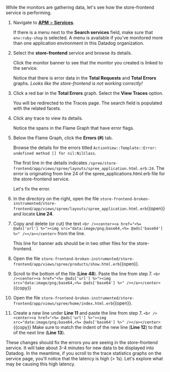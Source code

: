 While the monitors are gathering data, let's see how the store-frontend service is performing. 

1. Navigate to <a href="https://app.datadoghq.com/apm/services" target="_datadog">**APM** > **Services**</a>. <p> If there is a menu next to the **Search services** field, make sure that `env:ruby-shop` is selected. A menu is available if you've monitored more than one application environment in this Datadog organization.

2. Select the **store-frontend** service and browse its details. <p> Click the monitor banner to see that the monitor you created is linked to the service. <p> Notice that there is error data in the **Total Requests** and **Total Errors** graphs. *Looks like the store-frontend is not working correctly!*

3. Click a red bar in the **Total Errors** graph. Select the **View Traces** option. <p> You will be redirected to the Traces page. The search field is populated with the related facets. 

4. Click any trace to view its details. <p> Notice the spans in the Flame Graph that have error flags.

5. Below the Flame Graph, click the **Errors (#)** tab. <p> Browse the details for the errors titled `ActionView::Template::Error: undefined method [] for nil:NilClass`. <p> The first line in the details indicates `/spree/store-frontend/app/views/spree/layouts/spree_application.html.erb:24`. The error is originating from line 24 of the spree_applications.html.erb file for the store-frontend service. <p> Let's fix the error.

6. In the directory on the right, open the file `store-frontend-broken-instrumented/store-frontend/app/views/spree/layouts/spree_application.html.erb`{{open}} and locate **Line 24**.

7. Copy and delete (or cut) the text `<br /><center><a href="<%= @ads['url'] %>"><img src="data:image/png;base64,<%= @ads['base64'] %>" /></a></center>` from the line. <p> This line for banner ads should be in two other files for the store-frontend.

8. Open the file `store-frontend-broken-instrumented/store-frontend/app/views/spree/products/show.html.erb`{{open}}. 

9. Scroll to the bottom of the file (**Line 48**). Paste the line from step 7. 
```<br /><center><a href="<%= @ads['url'] %>"><img src="data:image/png;base64,<%= @ads['base64'] %>" /></a></center>```{{copy}}

10. Open the file `store-frontend-broken-instrumented/store-frontend/app/views/spree/home/index.html.erb`{{open}}. 

11. Create a new line under **Line 11** and paste the line from step 7. 
```<br /><center><a href="<%= @ads['url'] %>"><img src="data:image/png;base64,<%= @ads['base64'] %>" /></a></center>```{{copy}} Make sure to match the indent of the new line (**Line 12**) to that of the next line (**Line 13**).

These changes should fix the errors you are seeing in the store-frontend service. It will take about 3-4 minutes for new data to be displayed into Datadog. In the meantime, if you scroll to the trace statistics graphs on the service page, you'll notice that the latency is high (> 1s). Let's explore what may be causing this high latency.